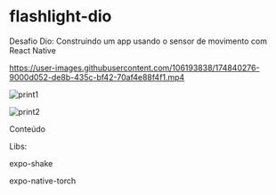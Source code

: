 # flashlight-dio

Desafio Dio: Construindo um app usando o sensor de movimento com React Native

https://user-images.githubusercontent.com/106193838/174840276-9000d052-de8b-435c-bf42-70af4e88f4f1.mp4

![print1](https://user-images.githubusercontent.com/106193838/174725122-e581446f-bcc2-4f36-8c33-4e39b09f5218.jpeg)

![print2](https://user-images.githubusercontent.com/106193838/174725129-666356a4-46e6-445b-8c2b-549ba1b20745.jpeg)

Conteúdo

Libs:

expo-shake

expo-native-torch
